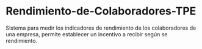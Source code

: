 # Rendimiento-de-Colaboradores-TPE
Sistema para medir los indicadores de rendimiento de los colaboradores de una empresa, permite establecer un incentivo a recibir según se rendimiento.

